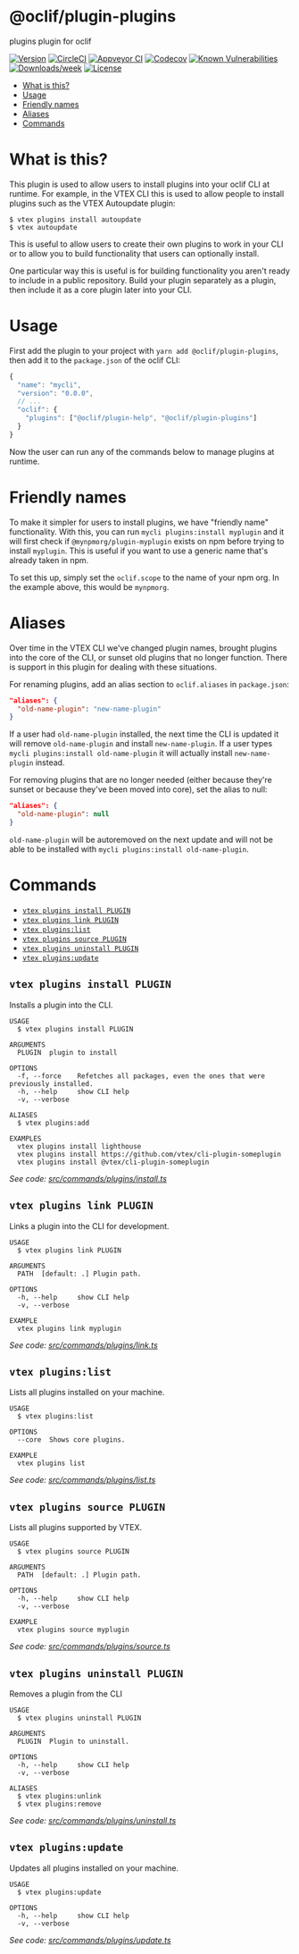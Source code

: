 @oclif/plugin-plugins
=====================

plugins plugin for oclif

[![Version](https://img.shields.io/npm/v/@oclif/plugin-plugins.svg)](https://npmjs.org/package/@oclif/plugin-plugins)
[![CircleCI](https://circleci.com/gh/oclif/plugin-plugins/tree/master.svg?style=shield)](https://circleci.com/gh/oclif/plugin-plugins/tree/master)
[![Appveyor CI](https://ci.appveyor.com/api/projects/status/github/oclif/plugin-plugins?branch=master&svg=true)](https://ci.appveyor.com/project/oclif/plugin-plugins/branch/master)
[![Codecov](https://codecov.io/gh/oclif/plugin-plugins/branch/master/graph/badge.svg)](https://codecov.io/gh/oclif/plugin-plugins)
[![Known Vulnerabilities](https://snyk.io/test/github/oclif/plugin-plugins/badge.svg)](https://snyk.io/test/github/oclif/plugin-plugins)
[![Downloads/week](https://img.shields.io/npm/dw/@oclif/plugin-plugins.svg)](https://npmjs.org/package/@oclif/plugin-plugins)
[![License](https://img.shields.io/npm/l/@oclif/plugin-plugins.svg)](https://github.com/oclif/plugin-plugins/blob/master/package.json)

<!-- toc -->
* [What is this?](#what-is-this)
* [Usage](#usage)
* [Friendly names](#friendly-names)
* [Aliases](#aliases)
* [Commands](#commands)
<!-- tocstop -->

# What is this?

This plugin is used to allow users to install plugins into your oclif CLI at runtime. For example, in the VTEX CLI this is used to allow people to install plugins such as the VTEX Autoupdate plugin:

```sh-session
$ vtex plugins install autoupdate
$ vtex autoupdate
```

This is useful to allow users to create their own plugins to work in your CLI or to allow you to build functionality that users can optionally install.

One particular way this is useful is for building functionality you aren't ready to include in a public repository. Build your plugin separately as a plugin, then include it as a core plugin later into your CLI.

# Usage

First add the plugin to your project with `yarn add @oclif/plugin-plugins`, then add it to the `package.json` of the oclif CLI:

```js
{
  "name": "mycli",
  "version": "0.0.0",
  // ...
  "oclif": {
    "plugins": ["@oclif/plugin-help", "@oclif/plugin-plugins"]
  }
}
```

Now the user can run any of the commands below to manage plugins at runtime.

# Friendly names

To make it simpler for users to install plugins, we have "friendly name" functionality. With this, you can run `mycli plugins:install myplugin` and it will first check if `@mynpmorg/plugin-myplugin` exists on npm before trying to install `myplugin`. This is useful if you want to use a generic name that's already taken in npm.

To set this up, simply set the `oclif.scope` to the name of your npm org. In the example above, this would be `mynpmorg`.

# Aliases

Over time in the VTEX CLI we've changed plugin names, brought plugins into the core of the CLI, or sunset old plugins that no longer function. There is support in this plugin for dealing with these situations.

For renaming plugins, add an alias section to `oclif.aliases` in `package.json`:

```json
"aliases": {
  "old-name-plugin": "new-name-plugin"
}
```

If a user had `old-name-plugin` installed, the next time the CLI is updated it will remove `old-name-plugin` and install `new-name-plugin`. If a user types `mycli plugins:install old-name-plugin` it will actually install `new-name-plugin` instead.

For removing plugins that are no longer needed (either because they're sunset or because they've been moved into core), set the alias to null:

```json
"aliases": {
  "old-name-plugin": null
}
```

`old-name-plugin` will be autoremoved on the next update and will not be able to be installed with `mycli plugins:install old-name-plugin`.

# Commands
<!-- commands -->
* [`vtex plugins install PLUGIN`](#vtex-plugins-install-plugin)
* [`vtex plugins link PLUGIN`](#vtex-plugins-link-plugin)
* [`vtex plugins:list`](#vtex-pluginslist)
* [`vtex plugins source PLUGIN`](#vtex-plugins-source-plugin)
* [`vtex plugins uninstall PLUGIN`](#vtex-plugins-uninstall-plugin)
* [`vtex plugins:update`](#vtex-pluginsupdate)

## `vtex plugins install PLUGIN`

Installs a plugin into the CLI.

```
USAGE
  $ vtex plugins install PLUGIN

ARGUMENTS
  PLUGIN  plugin to install

OPTIONS
  -f, --force    Refetches all packages, even the ones that were previously installed.
  -h, --help     show CLI help
  -v, --verbose

ALIASES
  $ vtex plugins:add

EXAMPLES
  vtex plugins install lighthouse
  vtex plugins install https://github.com/vtex/cli-plugin-someplugin
  vtex plugins install @vtex/cli-plugin-someplugin
```

_See code: [src/commands/plugins/install.ts](https://github.com/vtex/cli-plugin-plugins/blob/v1.11.9-beta/src/commands/plugins/install.ts)_

## `vtex plugins link PLUGIN`

Links a plugin into the CLI for development.

```
USAGE
  $ vtex plugins link PLUGIN

ARGUMENTS
  PATH  [default: .] Plugin path.

OPTIONS
  -h, --help     show CLI help
  -v, --verbose

EXAMPLE
  vtex plugins link myplugin
```

_See code: [src/commands/plugins/link.ts](https://github.com/vtex/cli-plugin-plugins/blob/v1.11.9-beta/src/commands/plugins/link.ts)_

## `vtex plugins:list`

Lists all plugins installed on your machine.

```
USAGE
  $ vtex plugins:list

OPTIONS
  --core  Shows core plugins.

EXAMPLE
  vtex plugins list
```

_See code: [src/commands/plugins/list.ts](https://github.com/vtex/cli-plugin-plugins/blob/v1.11.9-beta/src/commands/plugins/list.ts)_

## `vtex plugins source PLUGIN`

Lists all plugins supported by VTEX.

```
USAGE
  $ vtex plugins source PLUGIN

ARGUMENTS
  PATH  [default: .] Plugin path.

OPTIONS
  -h, --help     show CLI help
  -v, --verbose

EXAMPLE
  vtex plugins source myplugin
```

_See code: [src/commands/plugins/source.ts](https://github.com/vtex/cli-plugin-plugins/blob/v1.11.9-beta/src/commands/plugins/source.ts)_

## `vtex plugins uninstall PLUGIN`

Removes a plugin from the CLI

```
USAGE
  $ vtex plugins uninstall PLUGIN

ARGUMENTS
  PLUGIN  Plugin to uninstall.

OPTIONS
  -h, --help     show CLI help
  -v, --verbose

ALIASES
  $ vtex plugins:unlink
  $ vtex plugins:remove
```

_See code: [src/commands/plugins/uninstall.ts](https://github.com/vtex/cli-plugin-plugins/blob/v1.11.9-beta/src/commands/plugins/uninstall.ts)_

## `vtex plugins:update`

Updates all plugins installed on your machine.

```
USAGE
  $ vtex plugins:update

OPTIONS
  -h, --help     show CLI help
  -v, --verbose
```

_See code: [src/commands/plugins/update.ts](https://github.com/vtex/cli-plugin-plugins/blob/v1.11.9-beta/src/commands/plugins/update.ts)_
<!-- commandsstop -->
